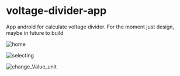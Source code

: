 # voltage-divider-app

App android for calculate voltage divider. For the moment just design, maybe in future to build

![home](https://github.com/jalmx89/voltage-divider-app/blob/master/Home.png)

![selecting](https://github.com/jalmx89/voltage-divider-app/blob/master/Selecting.png)

![change_Value_unit](https://github.com/jalmx89/voltage-divider-app/blob/master/change_Value_unit.png)
